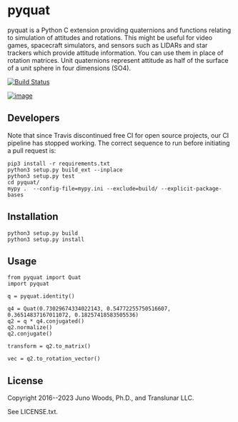 # pyquat

pyquat is a Python C extension providing quaternions and functions relating to simulation of attitudes and rotations.
This might be useful for video games, spacecraft simulators, and sensors such as LIDARs and star trackers which provide
attitude information. You can use them in place of rotation matrices. Unit quaternions represent attitude as half of the
surface of a unit sphere in four dimensions (SO4).

[![Build Status](https://travis-ci.org/translunar/pyquat.svg?branch=master)](https://travis-ci.org/translunar/pyquat)

[![image](http://img.shields.io/pypi/v/pyquat.svg)](https://pypi.python.org/pypi/pyquat/)

## Developers

Note that since Travis discontinued free CI for open source projects, our CI pipeline
has stopped working. The correct sequence to run before initiating a pull request is:

    pip3 install -r requirements.txt
    python3 setup.py build_ext --inplace
    python3 setup.py test
    cd pyquat/
    mypy .  --config-file=mypy.ini --exclude=build/ --explicit-package-bases

## Installation

    python3 setup.py build
    python3 setup.py install

## Usage

    from pyquat import Quat
    import pyquat

    q = pyquat.identity()

    q4 = Quat(0.73029674334022143, 0.54772255750516607, 0.36514837167011072, 0.18257418583505536)
    q2 = q * q4.conjugated()
    q2.normalize()
    q2.conjugate()

    transform = q2.to_matrix()

    vec = q2.to_rotation_vector()

## License

Copyright 2016--2023 Juno Woods, Ph.D., and Translunar LLC.

See LICENSE.txt.

